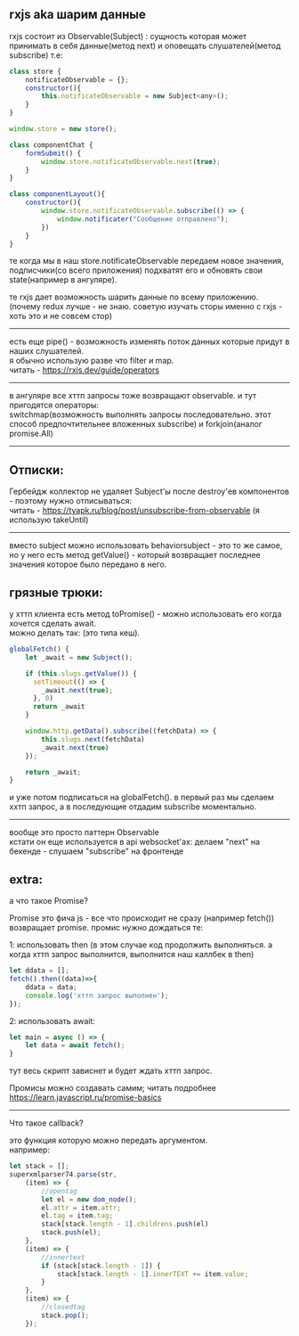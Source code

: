 ## rxjs aka шарим данные
rxjs состоит из Observable(Subject) : сущность которая может принимать в себя данные(метод next) и оповещать слушателей(метод subscribe) т.е:
```js
class store {
    notificateObservable = {};
    constructor(){
        this.notificateObservable = new Subject<any>();
    }
}

window.store = new store();

class componentChat {
    formSubmit() {
        window.store.notificateObservable.next(true);
    }
}

class componentLayout(){
    constructor(){
        window.store.notificateObservable.subscribe(() => {
            window.notificater("Сообщение отправлено");
        })
    }
}
```
те когда мы в наш store.notificateObservable передаем новое значения, подписчики(со всего приложения) подхватят его и обновять свои state(например в ангуляре).

те rxjs дает возможность шарить данные по всему приложению.  
(почему redux лучше - не знаю. советую изучать сторы именно с rxjs - хоть это и не совсем стор)

---

есть еще pipe() - возможность изменять поток данных которые придут в наших слушателей.  
я обычно использую разве что filter и map.  
читать - https://rxjs.dev/guide/operators  

---

в ангуляре все хттп запросы тоже возвращают observable. и тут пригодятся операторы:   
switchmap(возможность выполнять запросы последовательно. этот способ предпочтительнее вложенных subscribe) и forkjoin(аналог promise.All)  

---

## Отписки:
Гербейдж коллектор не удаляет Subject'ы после destroy'ев компонентов - поэтому нужно отписываться:  
читать - https://tyapk.ru/blog/post/unsubscribe-from-observable (я использую takeUntil)  

---

вместо subject можно использовать behaviorsubject - это то же самое, но у него есть метод getValue() - который возвращает последнее значения которое было передано в него.  

## грязные трюки:

у хттп клиента есть метод toPromise() - можно использовать его когда хочется сделать await.  
можно делать так: (это типа кеш).   
```ts
globalFetch() {
    let _await = new Subject();

    if (this.slugs.getValue()) {
      setTimeout(() => {
        _await.next(true);
      }, 0)
      return _await
    }

    window.http.getData().subscribe((fetchData) => {
        this.slugs.next(fetchData)
        _await.next(true)
    });

    return _await;
}
```
и уже потом подписаться на globalFetch(). в первый раз мы сделаем ххтп запрос, а в последующие отдадим subscribe моментально.   

---

вообще это просто паттерн Observable  
кстати он еще используется в api websocket'ах: делаем "next" на бекенде - слушаем "subscribe" на фронтенде
 
## extra:  
а что такое Promise?
    
Promise это фича js - все что происходит не сразу (например fetch()) возвращает promise. промис нужно дождаться те:  
  
1: использовать then (в этом случае код продолжить выполняться. а когда хттп запрос выполнится, выполнится наш каллбек в then) 
```js
let ddata = [];
fetch().then((data)=>{
    ddata = data;
    console.log('хттп запрос выполнен');
});
```
2: использовать await:
```js
let main = async () => {
    let data = await fetch();
}
```
тут весь скрипт зависнет и будет ждать хттп запрос.  
  
Промисы можно создавать самим; читать подробнее https://learn.javascript.ru/promise-basics

---

Что такое callback?
    
это функция которую можно передать аргументом.  
например:  
```js
let stack = [];
superxmlparser74.parse(str,
    (item) => {
        //opentag
        let el = new dom_node();
        el.attr = item.attr;
        el.tag = item.tag;
        stack[stack.length - 1].childrens.push(el)
        stack.push(el);
    },
    (item) => {
        //innertext
        if (stack[stack.length - 1]) {
            stack[stack.length - 1].innerTEXT += item.value;
        }
    },
    (item) => {
        //closedtag
        stack.pop();
    });
```

